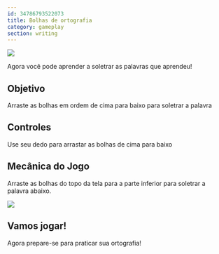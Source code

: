 ```yaml
---
id: 34786793522073
title: Bolhas de ortografia
category: gameplay
section: writing
---
```

![](https://help.studycat.com/hc/article_attachments/34786813307289)

Agora você pode aprender a soletrar as palavras que aprendeu!

## Objetivo 

Arraste as bolhas em ordem de cima para baixo para soletrar a palavra

## Controles

Use seu dedo para arrastar as bolhas de cima para baixo

## Mecânica do Jogo

Arraste as bolhas do topo da tela para a parte inferior para soletrar a palavra abaixo.

![](https://help.studycat.com/hc/article_attachments/34964575773977)

## Vamos jogar!

Agora prepare-se para praticar sua ortografia!

